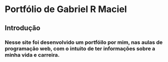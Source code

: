 # Portfólio de Gabriel R Maciel
## Introdução
### Nesse site foi desenvolvido um portfóilo por mim, nas aulas de programação web, com o intuito de ter informações sobre a minha vida e carreira.
